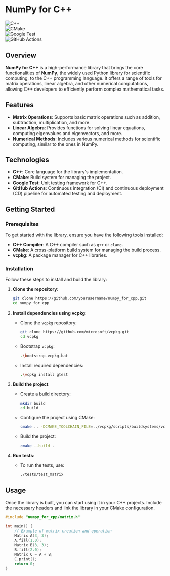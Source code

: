 # NumPy for C++

![C++](https://img.shields.io/badge/C++-00599C?style=for-the-badge&logo=cplusplus&logoColor=white)  
![CMake](https://img.shields.io/badge/CMake-064F8C?style=for-the-badge&logo=cmake&logoColor=white)  
![Google Test](https://img.shields.io/badge/Google%20Test-4285F4?style=for-the-badge&logo=googletest&logoColor=white)  
![GitHub Actions](https://img.shields.io/badge/GitHub%20Actions-2088FF?style=for-the-badge&logo=github-actions&logoColor=white)

## Overview

**NumPy for C++** is a high-performance library that brings the core functionalities of **NumPy**, the widely used Python library for scientific computing, to the C++ programming language. It offers a range of tools for matrix operations, linear algebra, and other numerical computations, allowing C++ developers to efficiently perform complex mathematical tasks.

## Features

- **Matrix Operations**: Supports basic matrix operations such as addition, subtraction, multiplication, and more.
- **Linear Algebra**: Provides functions for solving linear equations, computing eigenvalues and eigenvectors, and more.
- **Numerical Methods**: Includes various numerical methods for scientific computing, similar to the ones in NumPy.

## Technologies

- **C++**: Core language for the library's implementation.
- **CMake**: Build system for managing the project.
- **Google Test**: Unit testing framework for C++.
- **GitHub Actions**: Continuous integration (CI) and continuous deployment (CD) pipeline for automated testing and deployment.

## Getting Started

### Prerequisites

To get started with the library, ensure you have the following tools installed:

- **C++ Compiler**: A C++ compiler such as `g++` or `clang`.
- **CMake**: A cross-platform build system for managing the build process.
- **vcpkg**: A package manager for C++ libraries.

### Installation

Follow these steps to install and build the library:

1. **Clone the repository**:
   ```bash
   git clone https://github.com/yourusername/numpy_for_cpp.git
   cd numpy_for_cpp
   ```

2. **Install dependencies using vcpkg**:
   - Clone the `vcpkg` repository:
     ```bash
     git clone https://github.com/microsoft/vcpkg.git
     cd vcpkg
     ```
   - Bootstrap `vcpkg`:
     ```bash
     .\bootstrap-vcpkg.bat
     ```
   - Install required dependencies:
     ```bash
     .\vcpkg install gtest
     ```

3. **Build the project**:
   - Create a build directory:
     ```bash
     mkdir build
     cd build
     ```
   - Configure the project using CMake:
     ```bash
     cmake .. -DCMAKE_TOOLCHAIN_FILE=../vcpkg/scripts/buildsystems/vcpkg.cmake
     ```
   - Build the project:
     ```bash
     cmake --build .
     ```

4. **Run tests**:
   - To run the tests, use:
     ```bash
     ./tests/test_matrix
     ```

## Usage

Once the library is built, you can start using it in your C++ projects. Include the necessary headers and link the library in your CMake configuration.

```cpp
#include "numpy_for_cpp/matrix.h"

int main() {
    // Example of matrix creation and operation
    Matrix A(3, 3);
    A.fill(1.0);
    Matrix B(3, 3);
    B.fill(2.0);
    Matrix C = A + B;
    C.print();
    return 0; 
}
```

